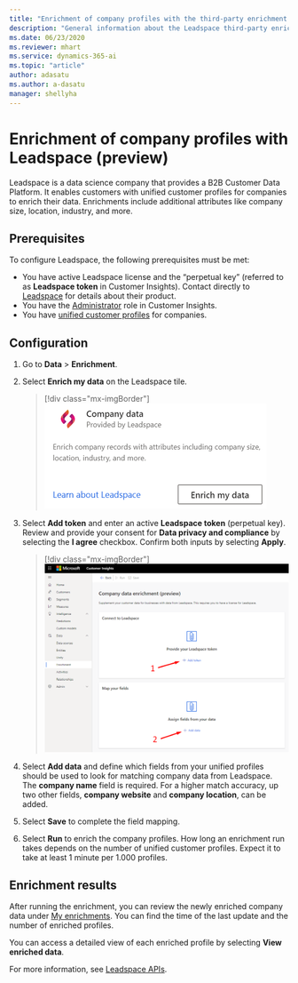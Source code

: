 ```yaml
---
title: "Enrichment of company profiles with the third-party enrichment Leadspace in Dynamics 365 Customer Insights | Microsoft Docs"
description: "General information about the Leadspace third-party enrichment in Customer Insights."
ms.date: 06/23/2020
ms.reviewer: mhart
ms.service: dynamics-365-ai
ms.topic: "article"
author: adasatu
ms.author: a-dasatu
manager: shellyha
---
```


# Enrichment of company profiles with Leadspace (preview)

Leadspace is a data science company that provides a B2B Customer Data Platform. It enables customers with unified customer profiles for companies to enrich their data. Enrichments include additional attributes like company size, location, industry, and more.

## Prerequisites

To configure Leadspace, the following prerequisites must be met:

- You have active Leadspace license and the “perpetual key” (referred to as **Leadspace token** in Customer Insights). Contact directly to [Leadspace](https://www.leadspace.com/products/leadspace-on-demand/) for details about their product.
- You have the [Administrator](permissions.md#administrator) role in Customer Insights.
- You have [unified customer profiles](customer-profiles.md) for companies.

## Configuration

1. Go to **Data** > **Enrichment**.

1. Select **Enrich my data** on the Leadspace tile.

   > [!div class="mx-imgBorder"]
   > ![Leadspace tile](media/leadspace-tile.png "Leadspace tile")

1. Select **Add token** and enter an active **Leadspace token** (perpetual key). Review and provide your consent for **Data privacy and compliance** by selecting the **I agree** checkbox. Confirm both inputs by selecting **Apply**.

   > [!div class="mx-imgBorder"]
   > ![Leadspace configuration page](media/enrichment-leadspace-configuration.png "Leadspace configuration page")

1. Select **Add data** and define which fields from your unified profiles should be used to look for matching company data from Leadspace. The **company name** field is required. For a higher match accuracy, up two other fields, **company website** and **company location**, can be added.

1. Select **Save** to complete the field mapping.

1. Select **Run** to enrich the company profiles. How long an enrichment run takes depends on the number of unified customer profiles. Expect it to take at least 1 minute per 1.000 profiles.

## Enrichment results

After running the enrichment, you can review the newly enriched company data under [My enrichments](customer-profiles.md). You can find the time of the last update and the number of enriched profiles.

You can access a detailed view of each enriched profile by selecting **View enriched data**.

For more information, see [Leadspace APIs](https://support.leadspace.com/hc/en-us/sections/201997649-API).
